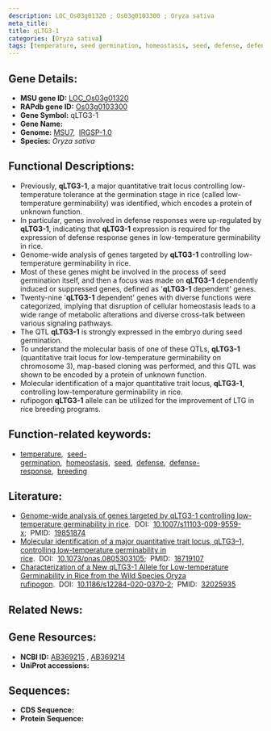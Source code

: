 ```yaml
---
description: LOC_Os03g01320 ; Os03g0103300 ; Oryza sativa
meta_title:
title: qLTG3-1
categories: [Oryza sativa]
tags: [temperature, seed germination, homeostasis, seed, defense, defense response, breeding]
---
```


## Gene Details:
- **MSU gene ID:** [LOC_Os03g01320](http://rice.uga.edu/cgi-bin/ORF_infopage.cgi?orf=LOC_Os03g01320)  
- **RAPdb gene ID:** [Os03g0103300](https://rapdb.dna.affrc.go.jp/locus/?name=Os03g0103300)  
- **Gene Symbol:** qLTG3-1
- **Gene Name:**
- **Genome:**  [MSU7](http://rice.uga.edu/),&nbsp;&nbsp;[IRGSP-1.0](https://rapdb.dna.affrc.go.jp/download/irgsp1.html)
- **Species:** *Oryza sativa*

## Functional Descriptions:
   - Previously, **qLTG3-1**, a major quantitative trait locus controlling low-temperature tolerance at the germination stage in rice (called low-temperature germinability) was identified, which encodes a protein of unknown function.
   - In particular, genes involved in defense responses were up-regulated by **qLTG3-1**, indicating that **qLTG3-1** expression is required for the expression of defense response genes in low-temperature germinability in rice.
   - Genome-wide analysis of genes targeted by **qLTG3-1** controlling low-temperature germinability in rice.
   - Most of these genes might be involved in the process of seed germination itself, and then a focus was made on **qLTG3-1** dependently induced or suppressed genes, defined as '**qLTG3-1** dependent' genes.
   - Twenty-nine '**qLTG3-1** dependent' genes with diverse functions were categorized, implying that disruption of cellular homeostasis leads to a wide range of metabolic alterations and diverse cross-talk between various signaling pathways.
   - The QTL **qLTG3-1** is strongly expressed in the embryo during seed germination.
   - To understand the molecular basis of one of these QTLs, **qLTG3-1** (quantitative trait locus for low-temperature germinability on chromosome 3), map-based cloning was performed, and this QTL was shown to be encoded by a protein of unknown function.
   - Molecular identification of a major quantitative trait locus, **qLTG3-1**, controlling low-temperature germinability in rice.
   - rufipogon **qLTG3-1** allele can be utilized for the improvement of LTG in rice breeding programs.

## Function-related keywords:
   - [temperature](/tags/temperature/),&nbsp;&nbsp;[seed-germination](/tags/seed-germination/),&nbsp;&nbsp;[homeostasis](/tags/homeostasis/),&nbsp;&nbsp;[seed](/tags/seed/),&nbsp;&nbsp;[defense](/tags/defense/),&nbsp;&nbsp;[defense-response](/tags/defense-response/),&nbsp;&nbsp;[breeding](/tags/breeding/)

## Literature:
   - [Genome-wide analysis of genes targeted by qLTG3-1 controlling low-temperature germinability in rice](https://www.doi.org/10.1007/s11103-009-9559-x).&nbsp;&nbsp;DOI:&nbsp;&nbsp;[10.1007/s11103-009-9559-x](https://www.doi.org/10.1007/s11103-009-9559-x);&nbsp;&nbsp;PMID:&nbsp;&nbsp;[19851874](https://pubmed.ncbi.nlm.nih.gov/19851874/)
   - [Molecular identification of a major quantitative trait locus, qLTG3–1, controlling low-temperature germinability in rice](https://www.doi.org/10.1073/pnas.0805303105).&nbsp;&nbsp;DOI:&nbsp;&nbsp;[10.1073/pnas.0805303105](https://www.doi.org/10.1073/pnas.0805303105);&nbsp;&nbsp;PMID:&nbsp;&nbsp;[18719107](https://pubmed.ncbi.nlm.nih.gov/18719107/)
   - [Characterization of a New qLTG3-1 Allele for Low-temperature Germinability in Rice from the Wild Species Oryza rufipogon](https://www.doi.org/10.1186/s12284-020-0370-2).&nbsp;&nbsp;DOI:&nbsp;&nbsp;[10.1186/s12284-020-0370-2](https://www.doi.org/10.1186/s12284-020-0370-2);&nbsp;&nbsp;PMID:&nbsp;&nbsp;[32025935](https://pubmed.ncbi.nlm.nih.gov/32025935/)

## Related News:

## Gene Resources:
- **NCBI ID:**  [AB369215](http://www.ncbi.nlm.nih.gov/nuccore/AB369215)&nbsp;,&nbsp;[AB369214](http://www.ncbi.nlm.nih.gov/nuccore/AB369214)
- **UniProt accessions:** [](https://www.uniprot.org/uniprotkb//entry)

## Sequences:
- **CDS Sequence:**
- **Protein Sequence:**
